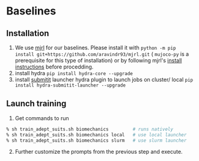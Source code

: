 # Baselines

## Installation
1. We use [mjrl](https://github.com/aravindr93/mjrl) for our baselines. Please install it with `python -m pip install git+https://github.com/aravindr93/mjrl.git` ( `mujoco-py` is a prerequisite for this type of installation) or by following mjrl's [install instructions](https://github.com/aravindr93/mjrl/tree/master/setup#installation) before procedding. 
3. install hydra `pip install hydra-core --upgrade`
4. install [submitit](https://github.com/facebookincubator/submitit) launcher hydra plugin to launch jobs on cluster/ local `pip install hydra-submitit-launcher --upgrade`


## Launch training
1. Get commands to run
```bash
% sh train_adept_suits.sh biomechanics         # runs natively
% sh train_adept_suits.sh biomechanics local   # use local launcher
% sh train_adept_suits.sh biomechanics slurm   # use slurm launcher
```
2. Further customize the prompts from the previous step and execute.

